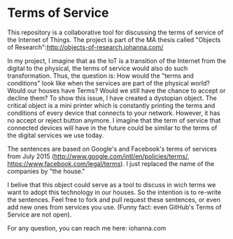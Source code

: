 # Terms of Service
This repository is a collaborative tool for discussing the terms of service of the Internet of Things. 
The project is part of the MA thesis called "Objects of Research":http://objects-of-research.iohanna.com/

In my project, I imagine that as the IoT is a transition of the Internet from the digital to the physical, the terms of service would also do such transformation. Thus, the question is: How would the "terms and conditions" look like when the services are part of the physical world? Would our houses have Terms? Would we still have the chance to accept or decline them? To show this issue, I have created a dystopian object. The critical object is a mini printer which is constantly printing the terms and conditions of every device that connects to your network. However, it has no accept or reject button anymore. I imagine that the term of service that connected devices will have in the future could be similar to the terms of the digital services we use today. 

The sentences are based on Google's and Facebook's terms of services from July 2015 (http://www.google.com/intl/en/policies/terms/, https://www.facebook.com/legal/terms). I just replaced the name of the companies by "the house."

I belive that this object could serve as a tool to discuss in wich terms we want to adopt this technology in our houses. So the intention is to re-write the sentences. Feel free to fork and pull request these sentences, or even add new ones from services you use. (Funny fact: even GitHub's Terms of Service are not open).

For any question, you can reach me here: iohanna.com

